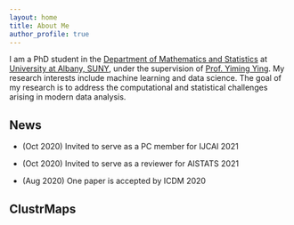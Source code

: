 ```yaml
---
layout: home
title: About Me
author_profile: true
---
```


I am a PhD student in the [Department of Mathematics and Statistics](https://www.albany.edu/math) at [University at Albany, SUNY](https://www.albany.edu/), under the supervision of [Prof. Yiming Ying](https://www.albany.edu/~yy298919/). My research interests include machine learning and data science. The goal of my research is to address the computational and statistical challenges arising in modern data analysis.

## News

* (Oct 2020) Invited to serve as a PC member for IJCAI 2021

* (Oct 2020) Invited to serve as a reviewer for AISTATS 2021

* (Aug 2020) One paper is accepted by ICDM 2020

## ClustrMaps

<script type='text/javascript' id='clustrmaps' src='//cdn.clustrmaps.com/map_v2.js?cl=ffffff&w=386&t=n&d=SDmmhatKNFc_Nfgc4DN9vMhZR3AqerZqTXMV-ftRQaU'></script>
